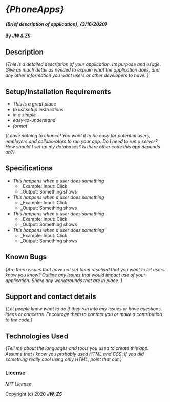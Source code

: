 # _{PhoneApps}_

#### _{Brief description of application}, {3/16/2020}_

#### By _**JW & ZS**_

## Description

_{This is a detailed description of your application. Its purpose and usage.  Give as much detail as needed to explain what the application does, and any other information you want users or other developers to have. }_

## Setup/Installation Requirements

* _This is a great place_
* _to list setup instructions_
* _in a simple_
* _easy-to-understand_
* _format_

_{Leave nothing to chance! You want it to be easy for potential users, employers and collaborators to run your app. Do I need to run a server? How should I set up my databases? Is there other code this app depends on?}_

## Specifications

* _This happens when a user does something_
    * _Example: Input: Click
    * _Output: Something shows
* _This happens when a user does something_
    * _Example: Input: Click
    * _Output: Something shows
* _This happens when a user does something_
    * _Example: Input: Click
    * _Output: Something shows
* _This happens when a user does something_
    * _Example: Input: Click
    * _Output: Something shows

## Known Bugs

_{Are there issues that have not yet been resolved that you want to let users know you know?  Outline any issues that would impact use of your application.  Share any workarounds that are in place. }_

## Support and contact details

_{Let people know what to do if they run into any issues or have questions, ideas or concerns.  Encourage them to contact you or make a contribution to the code.}_

## Technologies Used

_{Tell me about the languages and tools you used to create this app. Assume that I know you probably used HTML and CSS. If you did something really cool using only HTML, point that out.}_

### License

*MIT License*

Copyright (c) 2020 **_JW, ZS_**